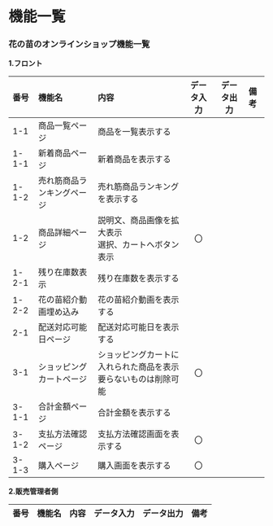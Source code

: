 # 機能一覧 
### 花の苗のオンラインショップ機能一覧 
**1.フロント** 

|番号|機能名|内容|データ入力|データ出力|備考| 
|:---|:---|:---|:---:|:---:|:---| 
|1-1|商品一覧ページ|商品を一覧表示する|||| 
|1-1-1|新着商品ページ|新着商品を表示する|||| 
|1-1-2|売れ筋商品ランキングページ|売れ筋商品ランキングを表示する|||| 
|1-2|商品詳細ページ|説明文、商品画像を拡大表示<br>選択、カートへボタン表示|〇||| 
|1-2-1|残り在庫数表示|残り在庫数を表示する|||| 
|1-2-2|花の苗紹介動画埋め込み|花の苗紹介動画を表示する||||
|2-1|配送対応可能日ページ|配送対応可能日を表示する|||| 
|3-1|ショッピングカートページ|ショッピングカートに入れられた商品を表示<br>要らないものは削除可能|〇||| 
|3-1-1|合計金額ページ|合計金額を表示する|||| 
|3-1-2|支払方法確認ページ|支払方法確認画面を表示する|〇||| 
|3-1-3|購入ページ|購入画面を表示する|〇||| 

**2.販売管理者側** 

|番号|機能名|内容|データ入力|データ出力|備考| 
|:---|:---|:---|:---:|:---:|:---| 
